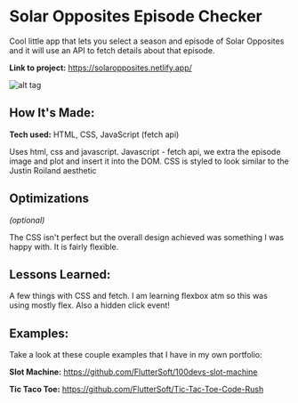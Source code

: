 # Solar Opposites Episode Checker
Cool little app that lets you select a season and episode of Solar Opposites and it will use an API to fetch details about that episode.

**Link to project:** https://solaropposites.netlify.app/

![alt tag](https://d33wubrfki0l68.cloudfront.net/621b18b2aa67…69e740e85/screenshot_2022-02-27-06-22-44-0000.png)

## How It's Made:

**Tech used:** HTML, CSS, JavaScript (fetch api)

Uses html, css and javascript. Javascript - fetch api, we extra the episode image and plot and insert it into the DOM. CSS is styled to look similar to the Justin Roiland aesthetic

## Optimizations
*(optional)*

The CSS isn't perfect but the overall design achieved was something I was happy with. It is fairly flexible. 
## Lessons Learned:

A few things with CSS and fetch. I am learning flexbox atm so this was using mostly flex. Also a hidden click event!

## Examples:
Take a look at these couple examples that I have in my own portfolio:

**Slot Machine:** https://github.com/FlutterSoft/100devs-slot-machine

**Tic Taco Toe:** https://github.com/FlutterSoft/Tic-Tac-Toe-Code-Rush




